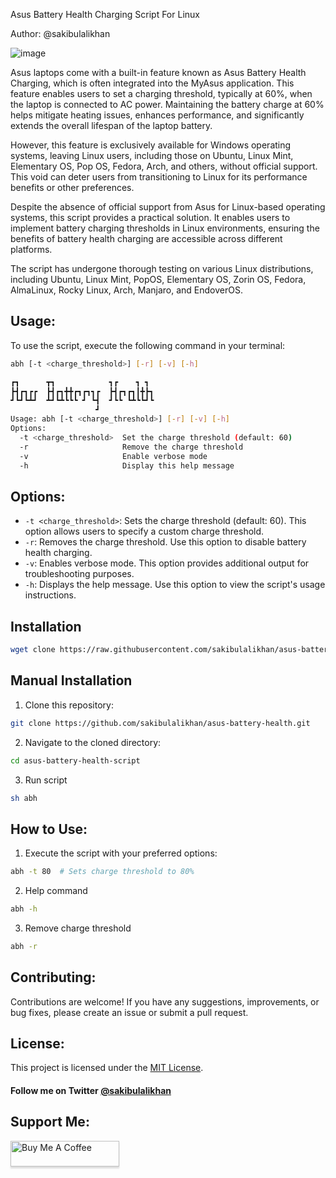 Asus Battery Health Charging Script For Linux

Author: @sakibulalikhan

![image](https://github.com/sakibulalikhan/asus-battery-health/assets/75080608/fc95b38d-4e2c-4617-8fa7-11122d69cc0b)

Asus laptops come with a built-in feature known as Asus Battery Health Charging, which is often integrated into the MyAsus application. This feature enables users to set a charging threshold, typically at 60%, when the laptop is connected to AC power. Maintaining the battery charge at 60% helps mitigate heating issues, enhances performance, and significantly extends the overall lifespan of the laptop battery.

However, this feature is exclusively available for Windows operating systems, leaving Linux users, including those on Ubuntu, Linux Mint, Elementary OS, Pop OS, Fedora, Arch, and others, without official support. This void can deter users from transitioning to Linux for its performance benefits or other preferences.

Despite the absence of official support from Asus for Linux-based operating systems, this script provides a practical solution. It enables users to implement battery charging thresholds in Linux environments, ensuring the benefits of battery health charging are accessible across different platforms.

The script has undergone thorough testing on various Linux distributions, including Ubuntu, Linux Mint, PopOS, Elementary OS, Zorin OS, Fedora, AlmaLinux, Rocky Linux, Arch, Manjaro, and EndoverOS.

## Usage:

To use the script, execute the following command in your terminal:

```bash
abh [-t <charge_threshold>] [-r] [-v] [-h]
```
```bash
┏┓      ┳┓            ┓┏    ┓ ┓
┣┫┏┓┏┏  ┣┫┏┓╋╋┏┓┏┓┓┏  ┣┫┏┓┏┓┃╋┣┓
┛┗┛┗┻┛  ┻┛┗┻┗┗┗ ┛ ┗┫  ┛┗┗ ┗┻┗┗┛┗
                   ┛
Usage: abh [-t <charge_threshold>] [-r] [-v] [-h]
Options:
  -t <charge_threshold>  Set the charge threshold (default: 60)
  -r                     Remove the charge threshold
  -v                     Enable verbose mode
  -h                     Display this help message
```

## Options:

- `-t <charge_threshold>`: Sets the charge threshold (default: 60). This option allows users to specify a custom charge threshold.
- `-r`: Removes the charge threshold. Use this option to disable battery health charging.
- `-v`: Enables verbose mode. This option provides additional output for troubleshooting purposes.
- `-h`: Displays the help message. Use this option to view the script's usage instructions.



## Installation

   ```bash
   wget clone https://raw.githubusercontent.com/sakibulalikhan/asus-battery-health/main/abh && sudo mv abh /usr/bin/ && sudo chmod +x /usr/bin/abh && abh
   ```

## Manual Installation

1. Clone this repository:

```bash
git clone https://github.com/sakibulalikhan/asus-battery-health.git
```

2. Navigate to the cloned directory:

```bash
cd asus-battery-health-script
```
3. Run script

```Bash
sh abh
```

## How to Use:


1. Execute the script with your preferred options:

```bash
abh -t 80  # Sets charge threshold to 80%
```
2. Help command
```bash
abh -h
```
3. Remove charge threshold
```bash
abh -r
```
## Contributing:

Contributions are welcome! If you have any suggestions, improvements, or bug fixes, please create an issue or submit a pull request.

## License:

This project is licensed under the [MIT License](https://github.com/sakibulalikhan/asus-battery-health/blob/main/LICENSE).

#### Follow me on Twitter [@sakibulalikhan](https://twitter.com/sakibulalikhan)

## Support Me:

<a href="https://www.buymeacoffee.com/sakibulalikhan" target="_blank"><img src="https://www.buymeacoffee.com/assets/img/custom_images/orange_img.png" alt="Buy Me A Coffee" style="height: 41px !important;width: 174px !important;box-shadow: 0px 3px 2px 0px rgba(190, 190, 190, 0.5) !important;-webkit-box-shadow: 0px 3px 2px 0px rgba(190, 190, 190, 0.5) !important;" ></a>
